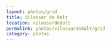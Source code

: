 ```yaml
---
layout: photos/grid
title: Vilassar de Dalt
location: vilassardedalt
permalink: photos/vilassardedalt/grid
category: photos
---
```

